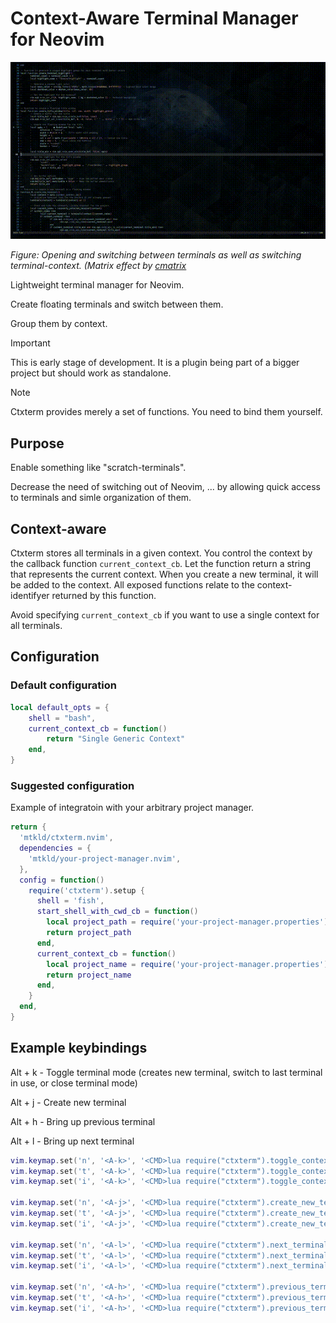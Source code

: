 # Context-Aware Terminal Manager for Neovim

![Cover image](https://github.com/mtkld/ctxterm.nvim/blob/master/front.gif?raw=true)

_Figure: Opening and switching between terminals as well as switching terminal-context. (Matrix effect by [cmatrix](https://github.com/abishekvashok/cmatrix)_

Lightweight terminal manager for Neovim.

Create floating terminals and switch between them.

Group them by context.

> [!IMPORTANT]
> This is early stage of development. It is a plugin being part of a bigger project but should work as standalone.

> [!NOTE]
> Ctxterm provides merely a set of functions. You need to bind them yourself.

## Purpose

Enable something like "scratch-terminals".

Decrease the need of switching out of Neovim, ... by allowing quick access to terminals and simle organization of them.

## Context-aware

Ctxterm stores all terminals in a given context. You control the context by the callback function `current_context_cb`. Let the function return a string that represents the current context. When you create a new terminal, it will be added to the context. All exposed functions relate to the context-identifyer returned by this function.

Avoid specifying `current_context_cb` if you want to use a single context for all terminals.

## Configuration

### Default configuration

```lua
local default_opts = {
	shell = "bash",
	current_context_cb = function()
		return "Single Generic Context"
	end,
}
```

### Suggested configuration

Example of integratoin with your arbitrary project manager.

```lua
return {
  'mtkld/ctxterm.nvim',
  dependencies = {
    'mtkld/your-project-manager.nvim',
  },
  config = function()
    require('ctxterm').setup {
      shell = 'fish',
      start_shell_with_cwd_cb = function()
        local project_path = require('your-project-manager.properties').current_project.project_path
        return project_path
      end,
      current_context_cb = function()
        local project_name = require('your-project-manager.properties').current_project.name
        return project_name
      end,
    }
  end,
}
```

## Example keybindings

Alt + k - Toggle terminal mode (creates new terminal, switch to last terminal in use, or close terminal mode)

Alt + j - Create new terminal

Alt + h - Bring up previous terminal

Alt + l - Bring up next terminal

```lua
vim.keymap.set('n', '<A-k>', '<CMD>lua require("ctxterm").toggle_context_terminal()<CR>', { noremap = true, silent = true })
vim.keymap.set('t', '<A-k>', '<CMD>lua require("ctxterm").toggle_context_terminal()<CR>', { noremap = true, silent = true })
vim.keymap.set('i', '<A-k>', '<CMD>lua require("ctxterm").toggle_context_terminal()<CR>', { noremap = true, silent = true })

vim.keymap.set('n', '<A-j>', '<CMD>lua require("ctxterm").create_new_terminal()<CR>', { noremap = true, silent = true })
vim.keymap.set('t', '<A-j>', '<CMD>lua require("ctxterm").create_new_terminal()<CR>', { noremap = true, silent = true })
vim.keymap.set('i', '<A-j>', '<CMD>lua require("ctxterm").create_new_terminal()<CR>', { noremap = true, silent = true })

vim.keymap.set('n', '<A-l>', '<CMD>lua require("ctxterm").next_terminal()<CR>', { noremap = true, silent = true })
vim.keymap.set('t', '<A-l>', '<CMD>lua require("ctxterm").next_terminal()<CR>', { noremap = true, silent = true })
vim.keymap.set('i', '<A-l>', '<CMD>lua require("ctxterm").next_terminal()<CR>', { noremap = true, silent = true })

vim.keymap.set('n', '<A-h>', '<CMD>lua require("ctxterm").previous_terminal()<CR>', { noremap = true, silent = true })
vim.keymap.set('t', '<A-h>', '<CMD>lua require("ctxterm").previous_terminal()<CR>', { noremap = true, silent = true })
vim.keymap.set('i', '<A-h>', '<CMD>lua require("ctxterm").previous_terminal()<CR>', { noremap = true, silent = true })
```
